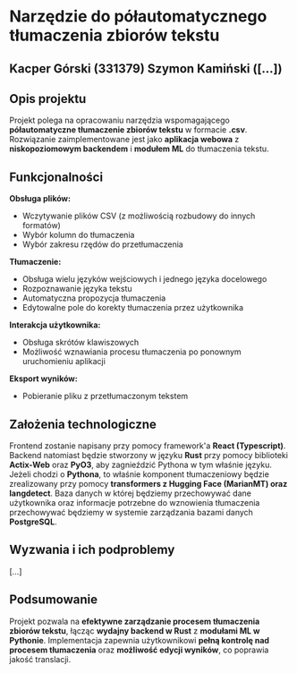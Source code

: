 # Narzędzie do półautomatycznego tłumaczenia zbiorów tekstu

**Kacper Górski (331379)**
**Szymon Kamiński ([...])**
---
## Opis projektu

Projekt polega na opracowaniu narzędzia wspomagającego **półautomatyczne tłumaczenie zbiorów tekstu** w formacie **.csv**.
Rozwiązanie zaimplementowane jest jako **aplikacja webowa** z **niskopoziomowym backendem** i **modułem ML** do tłumaczenia tekstu.

## Funkcjonalności

  **Obsługa plików:**
- Wczytywanie plików CSV (z możliwością rozbudowy do innych formatów)
- Wybór kolumn do tłumaczenia
- Wybór zakresu rzędów do przetłumaczenia

**Tłumaczenie:**
- Obsługa wielu języków wejściowych i jednego języka docelowego
- Rozpoznawanie języka tekstu
- Automatyczna propozycja tłumaczenia
- Edytowalne pole do korekty tłumaczenia przez użytkownika

**Interakcja użytkownika:**
- Obsługa skrótów klawiszowych
- Możliwość wznawiania procesu tłumaczenia po ponownym uruchomieniu aplikacji

**Eksport wyników:**
- Pobieranie pliku z przetłumaczonym tekstem

## Założenia technologiczne

Frontend zostanie napisany przy pomocy framework'a **React (Typescript)**.
Backend natomiast będzie stworzony w języku **Rust** przy pomocy biblioteki **Actix-Web** oraz **PyO3**,
aby zagnieździć Pythona w tym właśnie języku. Jeżeli chodzi o **Pythona**,
to właśnie komponent tłumaczeniowy będzie zrealizowany przy pomocy
**transformers z Hugging Face (MarianMT) oraz langdetect**.
Baza danych w której będziemy przechowywać dane użytkownika oraz informacje
potrzebne do wznowienia tłumaczenia przechowywać będziemy w
systemie zarządzania bazami danych **PostgreSQL**.

## Wyzwania i ich podproblemy

[...]

## Podsumowanie

Projekt pozwala na **efektywne zarządzanie procesem tłumaczenia zbiorów tekstu**, łącząc **wydajny backend w Rust** z **modułami ML w Pythonie**.
Implementacja zapewnia użytkownikowi **pełną kontrolę nad procesem tłumaczenia** oraz **możliwość edycji wyników**, co poprawia jakość translacji.
